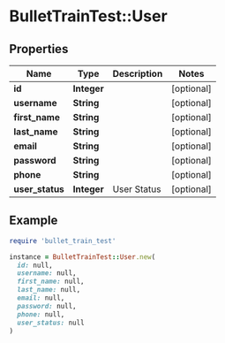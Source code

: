 # BulletTrainTest::User

## Properties

| Name | Type | Description | Notes |
| ---- | ---- | ----------- | ----- |
| **id** | **Integer** |  | [optional] |
| **username** | **String** |  | [optional] |
| **first_name** | **String** |  | [optional] |
| **last_name** | **String** |  | [optional] |
| **email** | **String** |  | [optional] |
| **password** | **String** |  | [optional] |
| **phone** | **String** |  | [optional] |
| **user_status** | **Integer** | User Status | [optional] |

## Example

```ruby
require 'bullet_train_test'

instance = BulletTrainTest::User.new(
  id: null,
  username: null,
  first_name: null,
  last_name: null,
  email: null,
  password: null,
  phone: null,
  user_status: null
)
```

